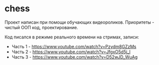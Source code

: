 # chess

Проект написан при помощи обучающих видеороликов. Приоритеты - чистый ООП код, проектирование.

Код писался в режиме реального времени на стримах, записи:

- Часть 1 - https://www.youtube.com/watch?v=Pzydm8GZzMs
- Часть 2 - https://www.youtube.com/watch?v=JfgxO5d5j_I
- Часть 3 - https://www.youtube.com/watch?v=D52wJD_WuAg
